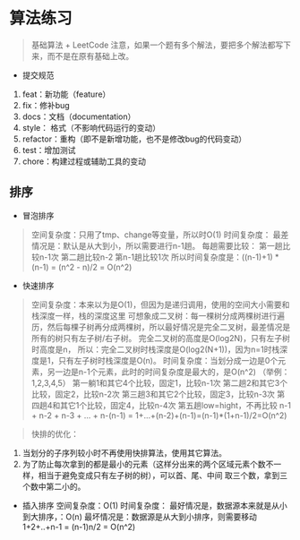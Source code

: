 # 算法练习
>基础算法 + LeetCode
>注意，如果一个题有多个解法，要把多个解法都写下来，而不是在原有基础上改。

* 提交规范
1. feat：新功能（feature）
2. fix：修补bug
3. docs：文档（documentation）
4. style： 格式（不影响代码运行的变动）
5. refactor：重构（即不是新增功能，也不是修改bug的代码变动）
6. test：增加测试
7. chore：构建过程或辅助工具的变动
## 排序
* 冒泡排序
>空间复杂度：只用了tmp、change等变量，所以时O(1)
时间复杂度：
    最差情况是：默认是从大到小，所以需要进行n-1趟。
    每趟需要比较：
        第一趟比较n-1次
        第二趟比较n-2
        第n-1趟比较1次
    所以时间复杂度是：((n-1)+1) * (n-1) = (n^2 - n)/2 = O(n^2)
    
* 快速排序
>空间复杂度：本来以为是O(1)，但因为是递归调用，使用的空间大小需要和栈深度一样，栈的深度这里
可想象成二叉树：每一棵树分成两棵树进行遍历，然后每棵子树再分成两棵树，所以最好情况是完全二叉树，最差情况是所有的树只有左子树/右子树。
完全二叉树的高度是O(log2N)，只有左子树时高度是n，
所以：完全二叉树时栈深度是O(log2(N+1))，因为n=1时栈深度是1，只有左子树时栈深度是O(n)。
时间复杂度：当划分成一边是0个元素，另一边是n-1个元素，此时的时间复杂度是最大的，是O(n^2)
（举例：1,2,3,4,5）
第一躺1和其它4个比较，固定1，比较n-1次
第二趟2和其它3个比较，固定2，比较n-2次
第三趟3和其它2个比较，固定3，比较n-3次
第四趟4和其它1个比较，固定4，比较n-4次
第五趟low=hight，不再比较
n-1 + n-2 + n-3 + ... + n-(n-1) = 1+...+(n-2)+(n-1)=(n-1)*(1+n-1)/2=O(n^2)

>快排的优化：
1. 当划分的子序列较小时不再使用快排算法，使用其它算法。
2. 为了防止每次拿到的都是最小的元素（这样分出来的两个区域元素个数不一样，相当于避免变成只有左子树的树），可以首、尾、中间
取三个数，拿到三个数中第二小的。

* 插入排序
空间复杂度：O(1)
时间复杂度：
    最好情况是，数据源本来就是从小到大排序，：O(n)
    最坏情况是：数据源是从大到小排序，则需要移动1+2+..+n-1 = (n-1)n/2 = O(n^2)